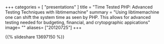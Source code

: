 +++
categories = [ "presentations" ]
title = "Time Tested PHP: Advanced Testing Techniques with libtimemachine"
summary = "Using libtimemachine one can shift the system time as seen by PHP.  This allows for advanced testing needed for budgeting, financial, and crytopgraphic appications"
image= ""
aliases= ["20120725"]
+++

{{% slideshare  13697150 %}}



